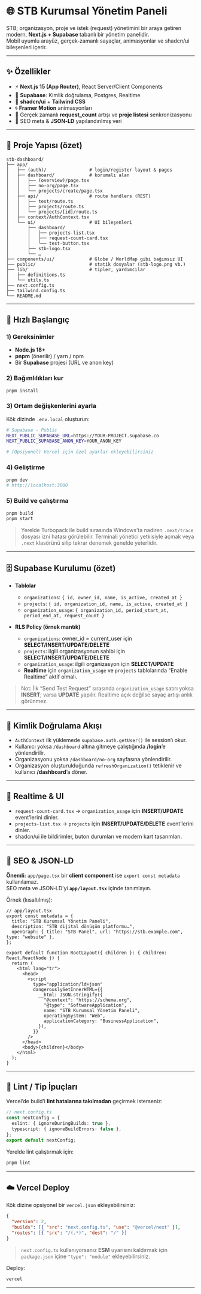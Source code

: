 # 🌐 STB Kurumsal Yönetim Paneli

STB; organizasyon, proje ve istek (request) yönetimini bir araya getiren modern, **Next.js + Supabase** tabanlı bir yönetim panelidir.  
Mobil uyumlu arayüz, gerçek‑zamanlı sayaçlar, animasyonlar ve shadcn/ui bileşenleri içerir.

---

## ✨ Özellikler

- ⚡ **Next.js 15 (App Router)**, React Server/Client Components
- 🧰 **Supabase**: Kimlik doğrulama, Postgres, Realtime
- 🧩 **shadcn/ui** + **Tailwind CSS**
- 🌀 **Framer Motion** animasyonları
- 🔔 Gerçek zamanlı **request_count** artışı ve **proje listesi** senkronizasyonu
- 🔎 SEO meta & **JSON‑LD** yapılandırılmış veri

---

## 🧭 Proje Yapısı (özet)

```
stb-dashboard/
├── app/
│   ├── (auth)/                # login/register layout & pages
│   ├── dashboard/             # korumalı alan
│   │   ├── (overview)/page.tsx
│   │   ├── no-org/page.tsx
│   │   └── projects/create/page.tsx
│   ├── api/                   # route handlers (REST)
│   │   ├── test/route.ts
│   │   ├── projects/route.ts
│   │   └── projects/[id]/route.ts
│   ├── context/AuthContext.tsx
│   └── ui/                    # UI bileşenleri
│       ├── dashboard/
│       │   ├── projects-list.tsx
│       │   ├── request-count-card.tsx
│       │   └── test-button.tsx
│       ├── stb-logo.tsx
│       └── …
├── components/ui/             # Globe / WorldMap gibi bağımsız UI
├── public/                    # statik dosyalar (stb-logo.png vb.)
├── lib/                       # tipler, yardımcılar
│   ├── definitions.ts
│   └── utils.ts
├── next.config.ts
├── tailwind.config.ts
└── README.md
```

---

## 🚀 Hızlı Başlangıç

### 1) Gereksinimler
- **Node.js 18+**
- **pnpm** (önerilir) / yarn / npm
- Bir **Supabase** projesi (URL ve anon key)

### 2) Bağımlılıkları kur
```bash
pnpm install
```

### 3) Ortam değişkenlerini ayarla
Kök dizinde `.env.local` oluşturun:

```bash
# Supabase - Public
NEXT_PUBLIC_SUPABASE_URL=https://YOUR-PROJECT.supabase.co
NEXT_PUBLIC_SUPABASE_ANON_KEY=YOUR_ANON_KEY

# (Opsiyonel) Vercel için özel ayarlar ekleyebilirsiniz
```

### 4) Geliştirme
```bash
pnpm dev
# http://localhost:3000
```

### 5) Build ve çalıştırma
```bash
pnpm build
pnpm start
```

> Yerelde Turbopack ile build sırasında Windows’ta nadiren `.next/trace` dosyası izni hatası görülebilir. Terminali yönetici yetkisiyle açmak veya `.next` klasörünü silip tekrar denemek genelde yeterlidir.

---

## 🗄️ Supabase Kurulumu (özet)

- **Tablolar**
  - `organizations`: `{ id, owner_id, name, is_active, created_at }`
  - `projects`: `{ id, organization_id, name, is_active, created_at }`
  - `organization_usage`: `{ organization_id, period_start_at, period_end_at, request_count }`

- **RLS Policy (örnek mantık)**
  - `organizations`: owner_id = current_user için **SELECT/INSERT/UPDATE/DELETE**
  - `projects`: ilgili organizasyonun sahibi için **SELECT/INSERT/UPDATE/DELETE**
  - `organization_usage`: ilgili organizasyon için **SELECT/UPDATE**
  - **Realtime** için `organization_usage` ve `projects` tablolarında “Enable Realtime” aktif olmalı.

> Not: İlk “Send Test Request” sırasında `organization_usage` satırı yoksa **INSERT**; varsa **UPDATE** yapılır. Realtime açık değilse sayaç artışı anlık görünmez.

---

## 🔐 Kimlik Doğrulama Akışı

- `AuthContext` ilk yüklemede `supabase.auth.getUser()` ile session’ı okur.  
- Kullanıcı yoksa `/dashboard` altına gitmeye çalıştığında **/login**’e yönlendirilir.  
- Organizasyonu yoksa `/dashboard/no-org` sayfasına yönlendirilir.  
- Organizasyon oluşturulduğunda `refreshOrganization()` tetiklenir ve kullanıcı **/dashboard**’a döner.

---

## 📡 Realtime & UI

- `request-count-card.tsx` → `organization_usage` için **INSERT/UPDATE** event’lerini dinler.
- `projects-list.tsx` → `projects` için **INSERT/UPDATE/DELETE** event’lerini dinler.
- shadcn/ui ile bildirimler, buton durumları ve modern kart tasarımları.

---

## 🔎 SEO & JSON‑LD

**Önemli:** `app/page.tsx` bir **client component** ise `export const metadata` kullanılamaz.  
SEO meta ve JSON‑LD’yi **`app/layout.tsx`** içinde tanımlayın.

Örnek (kısaltılmış):
```tsx
// app/layout.tsx
export const metadata = {
  title: "STB Kurumsal Yönetim Paneli",
  description: "STB dijital dönüşüm platformu…",
  openGraph: { title: "STB Panel", url: "https://stb.example.com", type: "website" },
};

export default function RootLayout({ children }: { children: React.ReactNode }) {
  return (
    <html lang="tr">
      <head>
        <script
          type="application/ld+json"
          dangerouslySetInnerHTML={{
            __html: JSON.stringify({
              "@context": "https://schema.org",
              "@type": "SoftwareApplication",
              name: "STB Kurumsal Yönetim Paneli",
              operatingSystem: "Web",
              applicationCategory: "BusinessApplication",
            }),
          }}
        />
      </head>
      <body>{children}</body>
    </html>
  );
}
```

---

## 🧹 Lint / Tip İpuçları

Vercel’de build’i **lint hatalarına takılmadan** geçirmek isterseniz:
```ts
// next.config.ts
const nextConfig = {
  eslint: { ignoreDuringBuilds: true },
  typescript: { ignoreBuildErrors: false },
};
export default nextConfig;
```

Yerelde lint çalıştırmak için:
```bash
pnpm lint
```

---

## ☁️ Vercel Deploy

Kök dizine opsiyonel bir `vercel.json` ekleyebilirsiniz:
```json
{
  "version": 2,
  "builds": [{ "src": "next.config.ts", "use": "@vercel/next" }],
  "routes": [{ "src": "/(.*)", "dest": "/" }]
}
```

> `next.config.ts` kullanıyorsanız **ESM** uyarısını kaldırmak için `package.json` içine `"type": "module"` ekleyebilirsiniz.

Deploy:
```bash
vercel
```

---